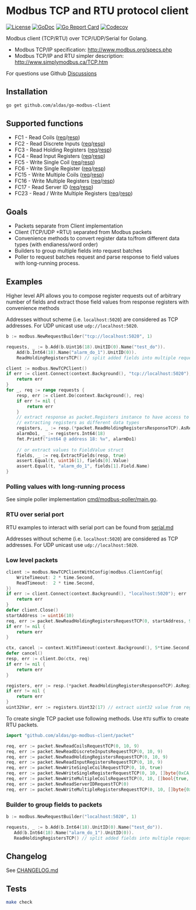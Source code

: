 # Modbus TCP and RTU protocol client

[![License](https://img.shields.io/github/license/aldas/go-modbus-client)](LICENSE)
[![GoDoc](http://img.shields.io/badge/go-documentation-blue.svg)](https://pkg.go.dev/github.com/aldas/go-modbus-client)
[![Go Report Card](https://goreportcard.com/badge/github.com/aldas/go-modbus-client)](https://goreportcard.com/report/github.com/aldas/go-modbus-client)
[![Codecov](https://codecov.io/gh/aldas/go-modbus-client/branch/main/graph/badge.svg)](https://codecov.io/gh/aldas/go-modbus-client)

Modbus client (TCP/RTU) over TCP/UDP/Serial for Golang.

* Modbus TCP/IP specification: http://www.modbus.org/specs.php
* Modbus TCP/IP and RTU simpler description: http://www.simplymodbus.ca/TCP.htm

For questions use Github [Discussions](https://github.com/aldas/go-modbus-client/discussions)

## Installation

```bash
go get github.com/aldas/go-modbus-client
```

## Supported functions

* FC1 - Read Coils ([req](packet/readcoilsrequest.go)/[resp](packet/readcoilsresponse.go))
* FC2 - Read Discrete Inputs ([req](packet/readdiscreteinputsrequest.go)/[resp](packet/readdiscreteinputsresponse.go))
* FC3 - Read Holding Registers ([req](packet/readholdingregistersrequest.go)/[resp](packet/readholdingregistersresponse.go))
* FC4 - Read Input Registers ([req](packet/readinputregistersrequest.go)/[resp](packet/readinputregistersresponse.go))
* FC5 - Write Single Coil ([req](packet/writesinglecoilrequest.go)/[resp](packet/writesinglecoilresponse.go))
* FC6 - Write Single Register ([req](packet/writesingleregisterrequest.go)/[resp](packet/writesingleregisterresponse.go))
* FC15 - Write Multiple Coils ([req](packet/writemultiplecoilsrequest.go)/[resp](packet/writemultiplecoilsresponse.go))
* FC16 - Write Multiple Registers ([req](packet/writemultipleregistersrequest.go)/[resp](packet/writemultipleregistersresponse.go))
* FC17 - Read Server ID ([req](packet/readserveridrequest.go)/[resp](packet/readserveridresponse.go))
* FC23 - Read / Write Multiple Registers ([req](packet/readwritemultipleregistersrequest.go)/[resp](packet/readwritemultipleregistersresponse.go))

## Goals

* Packets separate from Client implementation
* Client (TCP/UDP +RTU) separated from Modbus packets
* Convenience methods to convert register data to/from different data types (with endianess/word order)
* Builders to group multiple fields into request batches
* Poller to request batches request and parse response to field values with long-running process.

## Examples

Higher level API allows you to compose register requests out of arbitrary number of fields and extract those
field values from response registers with convenience methods

Addresses without scheme (i.e. `localhost:5020`) are considered as TCP addresses. For UDP unicast use `udp://localhost:5020`.

```go
b := modbus.NewRequestBuilder("tcp://localhost:5020", 1)

requests, _ := b.Add(b.Uint16(18).UnitID(0).Name("test_do")).
    Add(b.Int64(18).Name("alarm_do_1").UnitID(0)).
    ReadHoldingRegistersTCP() // split added fields into multiple requests with suitable quantity size

client := modbus.NewTCPClient()
if err := client.Connect(context.Background(), "tcp://localhost:5020"); err != nil {
    return err
}
for _, req := range requests {
    resp, err := client.Do(context.Background(), req)
    if err != nil {
        return err
    }
    // extract response as packet.Registers instance to have access to convenience methods to 
    // extracting registers as different data types
    registers, _ := resp.(*packet.ReadHoldingRegistersResponseTCP).AsRegisters(req.StartAddress)
    alarmDo1, _ := registers.Int64(18)
    fmt.Printf("int64 @ address 18: %v", alarmDo1)
    
    // or extract values to FieldValue struct
    fields, _ := req.ExtractFields(resp, true)
    assert.Equal(t, uint16(1), fields[0].Value)
    assert.Equal(t, "alarm_do_1", fields[1].Field.Name)
}
```

### Polling values with long-running process

See simple poller implementation [cmd/modbus-poller/main.go](cmd/modbus-poller/main.go).

### RTU over serial port

RTU examples to interact with serial port can be found from [serial.md](serial.md)

Addresses without scheme (i.e. `localhost:5020`) are considered as TCP addresses. For UDP unicast use `udp://localhost:5020`.

### Low level packets

```go
client := modbus.NewTCPClientWithConfig(modbus.ClientConfig{
    WriteTimeout: 2 * time.Second,
    ReadTimeout:  2 * time.Second,
})
if err := client.Connect(context.Background(), "localhost:5020"); err != nil {
    return err
}
defer client.Close()
startAddress := uint16(10)
req, err := packet.NewReadHoldingRegistersRequestTCP(0, startAddress, 9)
if err != nil {
    return err
}

ctx, cancel := context.WithTimeout(context.Background(), 5*time.Second)
defer cancel()
resp, err := client.Do(ctx, req)
if err != nil {
    return err
}

registers, err := resp.(*packet.ReadHoldingRegistersResponseTCP).AsRegisters(startAddress)
if err != nil {
    return err
}
uint32Var, err := registers.Uint32(17) // extract uint32 value from register 17
```

To create single TCP packet use following methods. Use `RTU` suffix to create RTU packets.

```go
import "github.com/aldas/go-modbus-client/packet"

req, err := packet.NewReadCoilsRequestTCP(0, 10, 9)
req, err := packet.NewReadDiscreteInputsRequestTCP(0, 10, 9)
req, err := packet.NewReadHoldingRegistersRequestTCP(0, 10, 9)
req, err := packet.NewReadInputRegistersRequestTCP(0, 10, 9)
req, err := packet.NewWriteSingleCoilRequestTCP(0, 10, true)
req, err := packet.NewWriteSingleRegisterRequestTCP(0, 10, []byte{0xCA, 0xFE})
req, err := packet.NewWriteMultipleCoilsRequestTCP(0, 10, []bool{true, false, true})
req, err := packet.NewReadServerIDRequestTCP(0)
req, err := packet.NewWriteMultipleRegistersRequestTCP(0, 10, []byte{0xCA, 0xFE, 0xBA, 0xBE})
```

### Builder to group fields to packets

```go
b := modbus.NewRequestBuilder("localhost:5020", 1)

requests, _ := b.Add(b.Int64(18).UnitID(0).Name("test_do")).
   Add(b.Int64(18).Name("alarm_do_1").UnitID(0)).
   ReadHoldingRegistersTCP() // split added fields into multiple requests with suitable quantity size
```

## Changelog

See [CHANGELOG.md](CHANGELOG.md)

## Tests

```bash
make check
```
